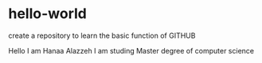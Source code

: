 # hello-world
create a repository to learn the basic function of GITHUB

Hello I am Hanaa Alazzeh
I am studing Master degree of computer science 
